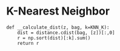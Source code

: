 # K-Nearest Neighbor
```
def __calculate_dist(z, bag, k=KNN_K):
    dist = distance.cdist(bag, [z])[:,0]
    r = np.sort(dist)[:k].sum()
    return r
```
